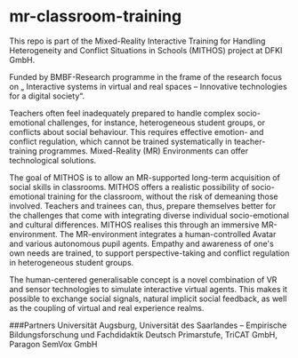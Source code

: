 # mr-classroom-training

This repo is part of the Mixed-Reality Interactive Training for Handling Heterogeneity and Conflict Situations in Schools (MITHOS) project at DFKI GmbH.

Funded by BMBF-Research programme in the frame of the research focus on „ Interactive systems in virtual and real spaces – Innovative technologies for a digital society“.

Teachers often feel inadequately prepared to handle complex socio-emotional challenges, for instance, heterogeneous student groups, or conflicts about social behaviour. This requires effective emotion- and conflict regulation, which cannot be trained systematically in teacher-training programmes. Mixed-Reality (MR) Environments can offer technological solutions.

The goal of MITHOS is to allow an MR-supported long-term acquisition of social skills in classrooms. MITHOS offers a realistic possibility of socio-emotional training for the classroom, without the risk of demeaning those involved. Teachers and trainees can, thus, prepare themselves better for the challenges that come with integrating diverse individual socio-emotional and cultural differences. MITHOS realises this through an immersive MR-environment. The MR-environment integrates a human-controlled Avatar and various autonomous pupil agents. Empathy and awareness of one's own needs are trained, to support perspective-taking and conflict regulation in heterogeneous student groups.

The human-centered generalisable concept is a novel combination of VR and sensor technologies to simulate interactive virtual agents. This makes it possible to exchange social signals, natural implicit social feedback, as well as the coupling of virtual and real experience realms.

###Partners
Universität Augsburg, Universität des Saarlandes – Empirische Bildungsforschung und Fachdidaktik Deutsch Primarstufe, TriCAT GmbH, Paragon SemVox GmbH
